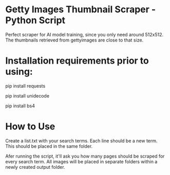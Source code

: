 # Getty Images Thumbnail Scraper - Python Script

Perfect scraper for AI model training, since you only need around 512x512. The thumbnails retrieved from gettyimages are close to that size.

# Installation requirements prior to using:

pip install requests

pip install unidecode

pip install bs4

# How to Use

Create a list.txt with your search terms. Each line should be a new term. This should be placed in the same folder.

Afer running the script, it'll ask you how many pages should be scraped for every search term. All images will be placed in separate folders within a newly created output folder.
